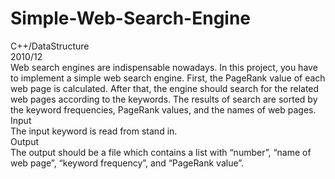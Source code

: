 # Simple-Web-Search-Engine
C++/DataStructure<br/>
2010/12<br/>
Web search engines are indispensable nowadays. In this project, you have to implement a simple web search engine. First, the PageRank value of each web page is calculated. After that, the engine should search for the related web pages according to the keywords. The results of search are sorted by the keyword frequencies, PageRank values, and the names of web pages.
<br/>
Input<br/>
The input keyword is read from stand in.<br/>
Output<br/>
The output should be a file which contains a list with “number”, “name of web page”, “keyword frequency”, and “PageRank value”.<br/>
